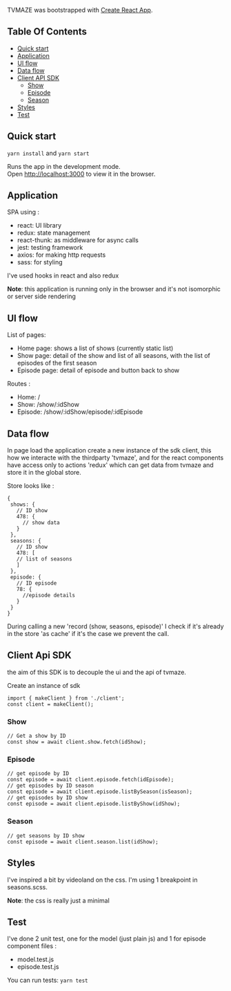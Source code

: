 TVMAZE was bootstrapped with [Create React App](https://github.com/facebook/create-react-app).

## Table Of Contents

- [Quick start](#quick-start)
- [Application](#application)
- [UI flow](#ui-flow)
- [Data flow](#data-flow)
- [Client API SDK](client-api-SDK)
  + [Show](#show)
  + [Episode](#episode)
  + [Season](#season)
- [Styles](#styles)
- [Test](#test)

## Quick start
`yarn install` and `yarn start` 

Runs the app in the development mode.<br />
Open [http://localhost:3000](http://localhost:3000) to view it in the browser.

## Application

SPA using :
* react: UI library
* redux: state management
* react-thunk: as middleware for async calls
* jest: testing framework
* axios: for making http requests
* sass: for styling

I've used hooks in react and also redux

**Note**: this application is running only in the browser and it's not isomorphic or server side rendering
 
 ## UI flow
 List of pages:
 * Home page: shows a list of shows (currently static list)
 * Show page: detail of the show and list of all seasons, with the list of episodes of the first season  
 * Episode page: detail of episode and button back to show
 
 Routes :
 * Home: /
 * Show: /show/:idShow
 * Episode: /show/:idShow/episode/:idEpisode
 
 ## Data flow
 In page load the application create a new instance of the sdk client, this how we interacte with the thirdparty 'tvmaze',
 and for the react components have access only to actions 'redux' which can get data from tvmaze and store it in the global store.
 
 Store looks like :
 ```
{
  shows: {
    // ID show
    478: {
      // show data
    }
  },
  seasons: {
    // ID show
    478: [
    // list of seasons
    ] 
  },
  episode: {
    // ID episode
    78: {
      //episode details
    }
  }
}
 ```

During calling a new 'record (show, seasons, episode)' I check if it's already in the store 'as cache' if it's the case we prevent the call.
  
 ## Client Api SDK
 the aim of this SDK is to decouple the ui and the api of tvmaze.
 
 Create an instance of sdk
```
import { makeClient } from './client';
const client = makeClient();
```
 ### Show
 ```
// Get a show by ID
const show = await client.show.fetch(idShow);
 ```
 ### Episode
 ```
// get episode by ID
const episode = await client.episode.fetch(idEpisode);
// get episodes by ID season
const episode = await client.episode.listBySeason(isSeason);
// get episodes by ID show
const episode = await client.episode.listByShow(idShow);
 ```
 ### Season
 ```
// get seasons by ID show
const episode = await client.season.list(idShow);
 ```
 ## Styles 
I've inspired a bit by videoland on the css.
I'm using 1 breakpoint in seasons.scss.

**Note**: the css is really just a minimal

## Test
I've done 2 unit test, one for the model (just plain js) and 1 for episode component
files :
* model.test.js
* episode.test.js

You can run tests:
`yarn test`
